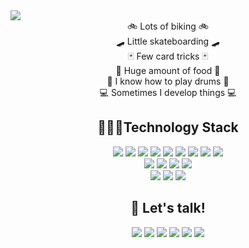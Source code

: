 <img src="https://user-images.githubusercontent.com/4492972/121400146-9c6c8100-c92d-11eb-9b4f-4a4b32ebfd6f.png"/>

<div align="center">
  🚲 Lots of biking 🚲 <br/> 
  🛹 Little skateboarding 🛹 <br/> 
  🃏 Few card tricks 🃏<br/> 
  🥩 Huge amount of food 🥩<br/> 
  🥁 I know how to play drums 🥁<br/> 
  💻 Sometimes I develop things 💻
</div>  

<h2 align="center">🧑🏼‍💻Technology Stack</h2>

<div align="center">
  <img src="https://img.shields.io/badge/Kotlin-0095D5?style=flat-square&logo=kotlin&logoColor=white"/>
  <img src="https://img.shields.io/badge/-java-F89820?style=flat-square&logo=java"/>
  <img src="https://img.shields.io/badge/-Flutter-02569B?style=flat-square&logo=flutter"/>
  <img src="https://img.shields.io/badge/PHP-%23777BB4.svg?style=flat-square&logo=php&logoColor=white"/>
  <img src="https://img.shields.io/badge/-C++-00599C?style=flat-square&logo=c"/>
  <img src="http://img.shields.io/badge/-Python-3776AB?style=flat-square&logo=python&logoColor=ffffff"/>
  <img src="https://img.shields.io/badge/-JavaScript-%23F7DF1C?style=flat-square&logo=javascript&logoColor=F7DF1C&labelColor=%23000000&color=%23000000"/>
  <img src="https://img.shields.io/badge/-MySQL-black?style=flat-square&logo=mysql"/>
  <img src="https://img.shields.io/badge/-Markdown-000000?style=flat-square&logo=markdown"/><br/>
  <img src="https://img.shields.io/badge/-Git-black?style=flat-square&logo=git"/>
  <img src="https://img.shields.io/badge/-GitHub-black?style=flat-square&logo=github"/>
  <img src="https://img.shields.io/badge/gitlab-%23181717.svg?style=flat-square&logo=gitlab&logoColor=white"/>
  <img src="https://img.shields.io/badge/bitbucket-%230047B3.svg?style=flat-square&logo=bitbucket&logoColor=white"/><br/>
  <img src="https://img.shields.io/badge/unity-%23000000.svg?style=flat-square&logo=unity&logoColor=white"/>
  <img src="https://img.shields.io/badge/-RaspberryPi-C51A4A?style=flat-square&logo=Raspberry-Pi"/>
  <img src="https://img.shields.io/badge/-Firebase-000000?style=flat-square&logo=firebase&logoColor=FFCA28"/>
</div>

<!--
<h2 align="center">📈 My Github Stats</h2>
 
<br>

<div align="center">
 <img width="100%" src="https://activity-graph.herokuapp.com/graph?username=marcherdiego&theme=react-dark&custom_title=Contribution%20Graph">
</div>
<div align="center">
    <img width="49%" src=https://github-readme-stats.vercel.app/api?username=marcherdiego&show_icons=true&theme=dark&custom_title=My%20Github%20Profile&include_all_commits=false&count_private=true&cache_seconds=7200>
    <img width="49%" src="http://github-readme-streak-stats.herokuapp.com?user=marcherdiego&theme=dark">
    <img width="38%" src=https://github-readme-stats.vercel.app/api/top-langs/?username=marcherdiego&layout=compact&hide=roff,MATLAB&langs_count=8&theme=dark&custom_title=Top%20languages>
</div>
-->
<h2 align="center">👋 Let's talk!</h2>
  
<div align="center">
  <a href="https://diegomarcher.medium.com/"><img src="https://img.shields.io/badge/Medium-%23000000.svg?style=flat-square&logo=Medium&logoColor=white&link=https://diegomarcher.medium.com/"/></a>
  <a href="https://www.instagram.com/diegomarcher/"><img src="https://img.shields.io/badge/-diegomarcher-purple?style=flat-square&logo=instagram&logoColor=white&link=https://www.instagram.com/diegomarcher/"/></a>
  <a href="mailto:diego@marcher.com.uy"><img src="https://img.shields.io/badge/-diego@marcher.com.uy-c14438?style=flat-square&logo=Gmail&logoColor=white&link=mailto:diego@marcher.com.uy"/></a>
  <a href="https://www.linkedin.com/in/diego-marcher/"><img src="https://img.shields.io/badge/-Diego Marcher-blue?style=flat-square&logo=Linkedin&logoColor=white&link=https://www.linkedin.com/in/diego-marcher/"/></a>
  <a href="https://twitter.com/MemphisDrums"><img src="https://img.shields.io/badge/-MemphisDrums-blue?style=flat-square&logo=twitter&logoColor=white&link=https://twitter.com/MemphisDrums"/></a>
  <a href="https://www.youtube.com/user/MemphisDrums"><img src="https://img.shields.io/badge/-MemphisDrums-CC0000?style=flat-square&logo=youtube&logoColor=white&link=https://www.youtube.com/user/MemphisDrums"/></a>
</div>
